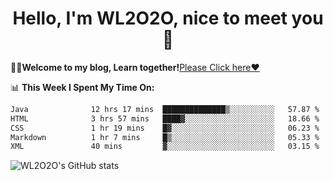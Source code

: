 <h1 align = "center">Hello, I'm WL2O2O, nice to meet you 👋</h1>

🧑‍💻**Welcome to my blog, Learn together!**[Please Click here❤️](https://wl2o2o.github.io)

📊 **This Week I Spent My Time On:**
<!--START_SECTION:waka-->

```txt
Java              12 hrs 17 mins  ██████████████▒░░░░░░░░░░   57.87 %
HTML              3 hrs 57 mins   ████▓░░░░░░░░░░░░░░░░░░░░   18.66 %
CSS               1 hr 19 mins    █▓░░░░░░░░░░░░░░░░░░░░░░░   06.23 %
Markdown          1 hr 7 mins     █▒░░░░░░░░░░░░░░░░░░░░░░░   05.33 %
XML               40 mins         ▓░░░░░░░░░░░░░░░░░░░░░░░░   03.15 %
```

<!--END_SECTION:waka-->

![WL2O2O's GitHub stats](https://github-readme-stats.vercel.app/api?username=wl2o2o&show_icons=true)


<!--
**WL2O2O/WL2O2O** is a ✨ _special_ ✨ repository because its `README.md` (this file) appears on your GitHub profile.

Here are some ideas to get you started:

- 🔭 I’m currently working on ...
- 🌱 I’m currently learning ...
- 👯 I’m looking to collaborate on ...
- 🤔 I’m looking for help with ...
- 💬 Ask me about ...
- 📫 How to reach me: ...
- 😄 Pronouns: ...
- ⚡ Fun fact: ...
-->
